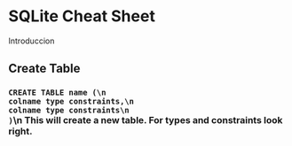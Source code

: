 <h1>SQLite Cheat Sheet</h1>
<p>Introduccion</p>

<h2>Create Table</h2>
<h3>
<code>CREATE TABLE name (\n
colname type constraints,\n
colname type constraints\n
)</code>\n
This will create a new table. For types and constraints look right.  
</h3>  
